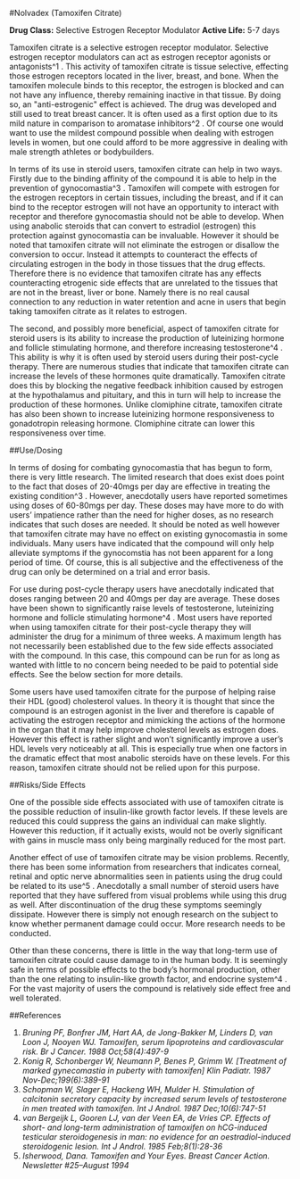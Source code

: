 #Nolvadex (Tamoxifen Citrate)

**Drug Class:** Selective Estrogen Receptor Modulator
**Active Life:** 5-7 days

Tamoxifen citrate is a selective estrogen receptor modulator. Selective estrogen receptor modulators can act as estrogen receptor agonists or antagonists^1 . This activity of tamoxifen citrate is tissue selective, effecting those estrogen receptors located in the liver, breast, and bone. When the tamoxifen molecule binds to this receptor, the estrogen is blocked and can not have any influence, thereby remaining inactive in that tissue. By doing so, an "anti-estrogenic" effect is achieved. The drug was developed and still used to treat breast cancer. It is often used as a first option due to its mild nature in comparison to aromatase inhibitors^2 . Of course one would want to use the mildest compound possible when dealing with estrogen levels in women, but one could afford to be more aggressive in dealing with male strength athletes or bodybuilders. 

In terms of its use in steroid users, tamoxifen citrate can help in two ways. Firstly due to the binding affinity of the compound it is able to help in the prevention of gynocomastia^3 . Tamoxifen will compete with estrogen for the estrogen receptors in certain tissues, including the breast, and if it can bind to the receptor estrogen will not have an opportunity to interact with receptor and therefore gynocomastia should not be able to develop. When using anabolic steroids that can convert to estradiol (estrogen) this protection against gynocomastia can be invaluable. However it should be noted that tamoxifen citrate will not eliminate the estrogen or disallow the conversion to occur. Instead it attempts to counteract the effects of circulating estrogen in the body in those tissues that the drug effects. Therefore there is no evidence that tamoxifen citrate has any effects counteracting etrogenic side effects that are unrelated to the tissues that are not in the breast, liver or bone. Namely there is no real causal connection to any reduction in water retention and acne in users that begin taking tamoxifen citrate as it relates to estrogen.

The second, and possibly more beneficial, aspect of tamoxifen citrate for steroid users is its ability to increase the production of luteinizing hormone and follicle stimulating hormone, and therefore increasing testosterone^4 . This ability is why it is often used by steroid users during their post-cycle therapy. There are numerous studies that indicate that tamoxifen citrate can increase the levels of these hormones quite dramatically. Tamoxifen citrate does this by blocking the negative feedback inhibition caused by estrogen at the hypothalamus and pituitary, and this in turn will help to increase the production of these hormones. Unlike clomiphine citrate, tamoxifen citrate has also been shown to increase luteinizing hormone responsiveness to gonadotropin releasing hormone. Clomiphine citrate can lower this responsiveness over time. 

##Use/Dosing

In terms of dosing for combating gynocomastia that has begun to form, there is very little research. The limited research that does exist does point to the fact that doses of 20-40mgs per day are effective in treating the existing condition^3 . However, anecdotally users have reported sometimes using doses of 60-80mgs per day. These doses may have more to do with users’ impatience rather than the need for higher doses, as no research indicates that such doses are needed. It should be noted as well however that tamoxifen citrate may have no effect on existing gynocomastia in some individuals. Many users have indicated that the compound will only help alleviate symptoms if the gynocomstia has not been apparent for a long period of time. Of course, this is all subjective and the effectiveness of the drug can only be determined on a trial and error basis. 

For use during post-cycle therapy users have anecdotally indicated that doses ranging between 20 and 40mgs per day are average. These doses have been shown to significantly raise levels of testosterone, luteinizing hormone and follicle stimulating hormone^4 . Most users have reported when using tamoxifen citrate for their post-cycle therapy they will administer the drug for a minimum of three weeks. A maximum length has not necessarily been established due to the few side effects associated with the compound. In this case, this compound can be run for as long as wanted with little to no concern being needed to be paid to potential side effects. See the below section for more details. 

Some users have used tamoxifen citrate for the purpose of helping raise their HDL (good) cholesterol values. In theory it is thought that since the compound is an estrogen agonist in the liver and therefore is capable of activating the estrogen receptor and mimicking the actions of the hormone in the organ that it may help improve cholesterol levels as estrogen does. However this effect is rather slight and won’t significantly improve a user’s HDL levels very noticeably at all. This is especially true when one factors in the dramatic effect that most anabolic steroids have on these levels. For this reason, tamoxifen citrate should not be relied upon for this purpose. 

##Risks/Side Effects

One of the possible side effects associated with use of tamoxifen citrate is the possible reduction of insulin-like growth factor levels. If these levels are reduced this could suppress the gains an individual can make slightly. However this reduction, if it actually exists, would not be overly significant with gains in muscle mass only being marginally reduced for the most part. 

Another effect of use of tamoxifen citrate may be vision problems. Recently, there has been some information from researchers that indicates corneal, retinal and optic nerve abnormalities seen in patients using the drug could be related to its use^5 . Anecdotally a small number of steroid users have reported that they have suffered from visual problems while using this drug as well. After discontinuation of the drug these symptoms seemingly dissipate. However there is simply not enough research on the subject to know whether permanent damage could occur. More research needs to be conducted. 

Other than these concerns, there is little in the way that long-term use of tamoxifen citrate could cause damage to in the human body. It is seemingly safe in terms of possible effects to the body’s hormonal production, other than the one relating to insulin-like growth factor, and endocrine system^4 . For the vast majority of users the compound is relatively side effect free and well tolerated. 

##References

1. *Bruning PF, Bonfrer JM, Hart AA, de Jong-Bakker M, Linders D, van Loon J, Nooyen WJ. Tamoxifen, serum lipoproteins and cardiovascular risk. Br J Cancer. 1988 Oct;58(4):497-9*
2. *Konig R, Schonberger W, Neumann P, Benes P, Grimm W. [Treatment of marked gynecomastia in puberty with tamoxifen] Klin Padiatr. 1987 Nov-Dec;199(6):389-91*
3. *Schopman W, Slager E, Hackeng WH, Mulder H. Stimulation of calcitonin secretory capacity by increased serum levels of testosterone in men treated with tamoxifen. Int J Androl. 1987 Dec;10(6):747-51*
4. *van Bergeijk L, Gooren LJ, van der Veen EA, de Vries CP. Effects of short- and long-term administration of tamoxifen on hCG-induced testicular steroidogenesis in man: no evidence for an oestradiol-induced steroidogenic lesion. Int J Androl. 1985 Feb;8(1):28-36*
5. *Isherwood, Dana. Tamoxifen and Your Eyes. Breast Cancer Action. Newsletter #25–August 1994*